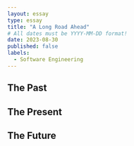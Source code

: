 ```yaml
---
layout: essay
type: essay
title: "A Long Road Ahead"
# All dates must be YYYY-MM-DD format!
date: 2023-08-30
published: false
labels:
  - Software Engineering
---
```


## The Past

## The Present

## The Future
